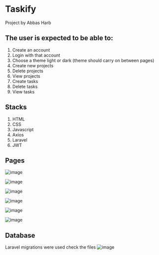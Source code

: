 ﻿# Taskify

Project by Abbas Harb

## The user is expected to be able to:

1. Create an account
2. Login with that account
3. Choose a theme light or dark (theme should carry on between pages)
4. Create new projects
5. Delete projects
6. View projects
7. Create tasks
8. Delete tasks
9. View tasks

## Stacks

1. HTML
2. CSS
3. Javascript
4. Axios
5. Laravel
6. JWT

## Pages
![image](https://user-images.githubusercontent.com/107784198/208162541-f0c721f8-b59c-40b9-b2d1-12ed0e50613c.png)

![image](https://user-images.githubusercontent.com/107784198/208162879-823200da-e076-4ed5-8a73-52bb8e6a28d9.png)

![image](https://user-images.githubusercontent.com/107784198/208164945-90697dcc-55b0-4030-ab1b-0d50f0be67ae.png)

![image](https://user-images.githubusercontent.com/107784198/208165076-53cea18f-b2d0-4876-afd7-a3d8c0b68978.png)

![image](https://user-images.githubusercontent.com/107784198/208165244-1213644b-7f79-487f-adf8-a5ddcd8696b8.png)

![image](https://user-images.githubusercontent.com/107784198/208165359-81d2e13e-323c-49d8-9fdc-7c5ea07292ff.png)

## Database

Laravel migrations were used check the files
![image](https://user-images.githubusercontent.com/107784198/208165991-bdd0e4c2-147e-439e-bb48-f76c5a992764.png)



